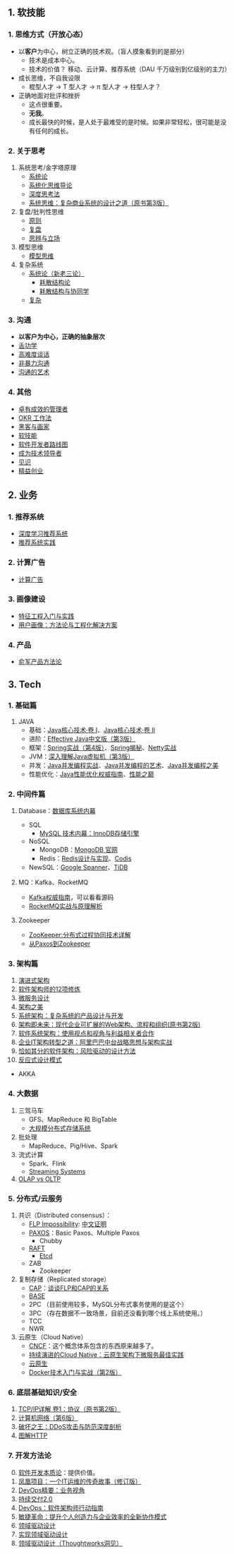 ## 1. 软技能

### 1. 思维方式（开放心态）
* 以**客户**为中心，树立正确的技术观。（盲人摸象看到的是部分）
   * 技术是成本中心。
   * 技术的价值？ 移动、云计算、推荐系统（DAU 千万级别到亿级别的主力）
* 成长思维，不自我设限
   * 棍型人才 -> T 型人才 -> π 型人才 ->  柱型人才？
* 正确地面对批评和挫折
   * 这点很重要。
   * **无我**。
   * 成长最快的时候，是人处于最难受的是时候。如果非常轻松，很可能是没有任何的成长。
      
### 2. 关于思考
1. 系统思考/金字塔原理
   * [系统论](https://www.zhihu.com/question/21481914)
   * [系统化思维导论](https://book.douban.com/subject/26298694/)
   * [深度思考法](https://book.douban.com/subject/30409489/)
   * [系统思维：复杂商业系统的设计之道（原书第3版）](https://book.douban.com/subject/25905681/)
2. 复盘/批判性思维
   * [原则](https://book.douban.com/subject/27608239/) 
   * [复盘](https://book.douban.com/subject/27665436/)
   * [思辨与立场](https://book.douban.com/subject/26872634/)
3. 模型思维
   * [模型思维](https://book.douban.com/subject/34893628/)
4. 复杂系统
   * [系统论（新老三论）](https://www.zhihu.com/question/21481914)
      * [耗散结构论](https://book.douban.com/subject/3201878/)
      * [耗散结构与协同学](https://book.douban.com/subject/2995121/)
   * [复杂](https://book.douban.com/subject/6749832/)

### 3. 沟通
* **以客户为中心，正确的抽象层次**
* [舌功学](https://book.douban.com/subject/26913983/)
* [高难度谈话](https://book.douban.com/subject/5913475/)
* [非暴力沟通](https://book.douban.com/subject/3533221/)
* [沟通的艺术](https://book.douban.com/subject/26275861/)

### 4. 其他
* [卓有成效的管理者](https://book.douban.com/subject/4020857/)
* [OKR 工作法](https://book.douban.com/subject/27132072/)
* [黑客与画家](https://book.douban.com/subject/6021440/)
* [软技能](https://book.douban.com/subject/26835090/)
* [软件开发者路线图](https://book.douban.com/subject/4924164/)
* [成为技术领导者](https://book.douban.com/subject/26419762/)
* [见识](https://book.douban.com/subject/27167992/)
* [精益创业](https://book.douban.com/subject/10945606/)


## 2. 业务
### 1. 推荐系统
* [深度学习推荐系统](https://book.douban.com/subject/35013197/)
* [推荐系统实践](https://book.douban.com/subject/10769749/)
   
### 2. 计算广告
* [计算广告](https://book.douban.com/subject/26596778/)
   
### 3. 画像建设
* [特征工程入门与实践](https://book.douban.com/subject/33474864/)
* [用户画像：方法论与工程化解决方案](https://book.douban.com/subject/34961590/)  
 
### 4. 产品
* [俞军产品方法论](https://book.douban.com/subject/34907971/)

   
## 3. Tech
### 1. 基础篇
1. JAVA
   * 基础：[Java核心技术·卷 I](https://book.douban.com/subject/26880667/)、[Java核心技术·卷 II](https://book.douban.com/subject/27165931/)
   * 进阶：[Effective Java中文版（第3版）](https://book.douban.com/subject/30412517/)
   * 框架：[Spring实战（第4版）](https://book.douban.com/subject/26767354/)、[Spring揭秘](https://book.douban.com/subject/3897837/)、[Netty实战](https://book.douban.com/subject/27038538/)
   * JVM：[深入理解Java虚拟机（第3版）](https://book.douban.com/subject/34907497/)
   * 并发：[Java并发编程实战](https://book.douban.com/subject/10484692/)、[Java并发编程的艺术](https://book.douban.com/subject/26591326/)、[Java并发编程之美](https://book.douban.com/subject/30351286/)
   * 性能优化：[Java性能优化权威指南](https://book.douban.com/subject/25828043/)、[性能之巅](https://book.douban.com/subject/26586598/)
   
### 2. 中间件篇
1. Database：[数据库系统内幕](https://book.douban.com/subject/35078474/)
   * SQL
      * [MySQL 技术内幕：InnoDB存储引擎](https://book.douban.com/subject/24708143/)
   * NoSQL
      * MongoDB：[MongoDB 官网](https://www.mongodb.com/)
      * Redis：[Redis设计与实现](https://book.douban.com/subject/25900156/)、[Codis](https://github.com/CodisLabs/codis/)
   * NewSQL：[Google Spanner](https://cloud.google.com/spanner)、[TiDB](https://pingcap.com/)

3. MQ：Kafka、RocketMQ
   * [Kafka权威指南](https://book.douban.com/subject/27665114/)，可以看看源码
   * [RocketMQ实战与原理解析](https://book.douban.com/subject/30246992/)

4. Zookeeper
   * [ZooKeeper:分布式过程协同技术详解](https://book.douban.com/subject/26766807/)
   * [从Paxos到Zookeeper](https://book.douban.com/subject/26292004/)

   
### 3. 架构篇
1. [演进式架构](https://book.douban.com/subject/34793521/)
2. [软件架构师的12项修炼](https://book.douban.com/subject/10746257/)
3. [微服务设计](https://book.douban.com/subject/26772677/)
4. [架构之美](https://book.douban.com/subject/4086029/)
5. [系统架构：复杂系统的产品设计与开发](https://book.douban.com/subject/26938710/)
6. [架构即未来：现代企业可扩展的Web架构、流程和组织(原书第2版)](https://book.douban.com/subject/26765979/)
7. [软件系统架构：使用视点和视角与利益相关者合作](https://book.douban.com/subject/24530471/)
8. [企业IT架构转型之道：阿里巴巴中台战略思想与架构实战](https://book.douban.com/subject/27039508/)
9. [恰如其分的软件架构：风险驱动的设计方法](https://book.douban.com/subject/24872314/)
10. [反应式设计模式](https://book.douban.com/subject/30417742/)
   * AKKA

### 4. 大数据
1. 三驾马车
   * GFS、MapReduce 和 BigTable
   * [大规模分布式存储系统](https://book.douban.com/subject/25723658/)
2. 批处理
   * MapReduce、Pig/Hive、Spark
3. 流式计算
   * Spark、Flink
   * [Streaming Systems](https://book.douban.com/subject/27080632/)
4. [OLAP vs OLTP](https://cloud.tencent.com/developer/article/1544289)


### 5. 分布式/云服务
1. 共识（Distributed consensus）：
   * [FLP Impossibility](https://www.the-paper-trail.org/post/2008-08-13-a-brief-tour-of-flp-impossibility/): [中文证明](https://danielw.cn/FLP-proof)
   * [PAXOS](https://lamport.azurewebsites.net/pubs/paxos-simple.pdf)：Basic Paxos、Multiple Paxos
      * Chubby
   * [RAFT](https://raft.github.io/)
      * [Etcd](https://etcd.io/)
   * ZAB
      * Zookeeper
2. 复制存储（Replicated storage） 
   * [CAP](https://baike.baidu.com/item/CAP%E5%8E%9F%E5%88%99)：[谈谈FLP和CAP的关系](https://www.codenong.com/cs105841284/)
   * [BASE](https://juejin.im/post/6844903621495095304)
   * 2PC （目前使用较多，MySQL分布式事务使用的是这个）
   * 3PC （存在数据不一致场景，目前还没看到哪个线上系统使用。）
   * TCC
   * NWR
3. 云原生（Cloud Native）
   * [CNCF](https://www.cncf.io/)：这个概念体系包含的东西原来越多了。
   * [持续演进的Cloud Native：云原生架构下微服务最佳实践](https://book.douban.com/subject/30370644/)
   * [云原生](https://book.douban.com/subject/35069167/)
   * [Docker技术入门与实战（第2版）](https://book.douban.com/subject/28489095/)

### 6. 底层基础知识/安全
1. [TCP/IP详解 卷1：协议（原书第2版）](https://book.douban.com/subject/26825411/)
2. [计算机网络（第6版）](https://book.douban.com/subject/26176870/)
3. [破坏之王：DDoS攻击与防范深度剖析](https://book.douban.com/subject/25870994/)
4. [图解HTTP](https://book.douban.com/subject/25863515/)

### 7. 开发方法论
0. [软件开发本质论](https://book.douban.com/subject/26928913/)：提供价值。
1. [凤凰项目：一个IT运维的传奇故事（修订版）](https://book.douban.com/subject/34820436/)
2. [DevOps精要：业务视角](https://book.douban.com/subject/35103584/)
3. [持续交付2.0](https://book.douban.com/subject/30419555/)
4. [DevOps：软件架构师行动指南](https://book.douban.com/subject/27021098/)
5. [敏捷革命：提升个人创造力与企业效率的全新协作模式](https://book.douban.com/subject/27008697/)
6. [领域驱动设计](https://book.douban.com/subject/26819666/)
7. [实现领域驱动设计](https://book.douban.com/subject/25844633/)
8. [领域驱动设计（Thoughtworks洞见）](https://read.douban.com/ebook/150512602/)







